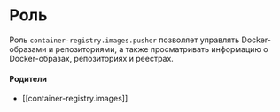 # Роль

Роль `container-registry.images.pusher` позволяет управлять Docker-образами и репозиториями, а также просматривать информацию о Docker-образах, репозиториях и реестрах.


#### Родители

- [[container-registry.images]]
